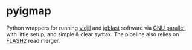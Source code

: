 # pyigmap

Python wrappers for running [vidjil](https://gitlab.inria.fr/vidjil/vidjil) and [igblast](https://ncbi.github.io/igblast/) software 
via [GNU parallel](https://www.gnu.org/software/parallel/), with little setup, and simple & clear syntax. The pipeline also relies on
[FLASH2](https://github.com/dstreett/FLASH2) read merger.